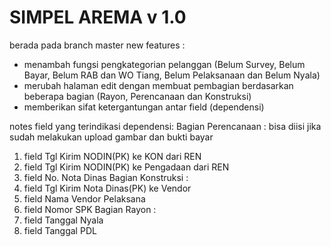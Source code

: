 # SIMPEL AREMA v 1.0 
berada pada branch master
new features :
- menambah fungsi pengkategorian pelanggan (Belum Survey, Belum Bayar, Belum RAB dan WO Tiang, Belum Pelaksanaan dan Belum Nyala)
- merubah halaman edit dengan membuat pembagian berdasarkan beberapa bagian (Rayon, Perencanaan dan Konstruksi)
- memberikan sifat ketergantungan antar field (dependensi)

notes field yang terindikasi dependensi:
Bagian Perencanaan : bisa diisi jika sudah melakukan upload gambar dan bukti bayar
  1. field Tgl Kirim NODIN(PK) ke KON dari REN
  2. field Tgl Kirim NODIN(PK) ke Pengadaan dari REN
  3. field No. Nota Dinas
Bagian Konstruksi :
  1. field Tgl Kirim Nota Dinas(PK) ke Vendor
  2. field Nama Vendor Pelaksana
  3. field Nomor SPK
Bagian Rayon :
  1. field Tanggal Nyala
  2. field Tanggal PDL
